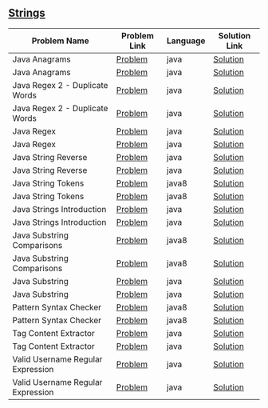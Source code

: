 ## [Strings](https://www.hackerrank.com/domains/java/java-strings)

|Problem Name|Problem Link|Language|Solution Link|
---|---|---|---
|Java Anagrams|[Problem](https://www.hackerrank.com/challenges/java-anagrams/problem)|java|[Solution](./JavaAnagrams.java)|
|Java Anagrams|[Problem](https://www.hackerrank.com/challenges/java-anagrams/problem)|java|[Solution](./JavaAnagrams.java)|
|Java Regex 2 - Duplicate Words|[Problem](https://www.hackerrank.com/challenges/duplicate-word/problem)|java|[Solution](./JavaRegex2-DuplicateWords.java)|
|Java Regex 2 - Duplicate Words|[Problem](https://www.hackerrank.com/challenges/duplicate-word/problem)|java|[Solution](./JavaRegex2-DuplicateWords.java)|
|Java Regex|[Problem](https://www.hackerrank.com/challenges/java-regex/problem)|java|[Solution](./JavaRegex.java)|
|Java Regex|[Problem](https://www.hackerrank.com/challenges/java-regex/problem)|java|[Solution](./JavaRegex.java)|
|Java String Reverse|[Problem](https://www.hackerrank.com/challenges/java-string-reverse/problem)|java|[Solution](./JavaStringReverse.java)|
|Java String Reverse|[Problem](https://www.hackerrank.com/challenges/java-string-reverse/problem)|java|[Solution](./JavaStringReverse.java)|
|Java String Tokens|[Problem](https://www.hackerrank.com/challenges/java-string-tokens/problem)|java8|[Solution](./JavaStringTokens.java)|
|Java String Tokens|[Problem](https://www.hackerrank.com/challenges/java-string-tokens/problem)|java8|[Solution](./JavaStringTokens.java)|
|Java Strings Introduction|[Problem](https://www.hackerrank.com/challenges/java-strings-introduction/problem)|java|[Solution](./JavaStringsIntroduction.java)|
|Java Strings Introduction|[Problem](https://www.hackerrank.com/challenges/java-strings-introduction/problem)|java|[Solution](./JavaStringsIntroduction.java)|
|Java Substring Comparisons|[Problem](https://www.hackerrank.com/challenges/java-string-compare/problem)|java8|[Solution](./JavaSubstringComparisons.java)|
|Java Substring Comparisons|[Problem](https://www.hackerrank.com/challenges/java-string-compare/problem)|java8|[Solution](./JavaSubstringComparisons.java)|
|Java Substring|[Problem](https://www.hackerrank.com/challenges/java-substring/problem)|java|[Solution](./JavaSubstring.java)|
|Java Substring|[Problem](https://www.hackerrank.com/challenges/java-substring/problem)|java|[Solution](./JavaSubstring.java)|
|Pattern Syntax Checker|[Problem](https://www.hackerrank.com/challenges/pattern-syntax-checker/problem)|java8|[Solution](./PatternSyntaxChecker.java)|
|Pattern Syntax Checker|[Problem](https://www.hackerrank.com/challenges/pattern-syntax-checker/problem)|java8|[Solution](./PatternSyntaxChecker.java)|
|Tag Content Extractor|[Problem](https://www.hackerrank.com/challenges/tag-content-extractor/problem)|java|[Solution](./TagContentExtractor.java)|
|Tag Content Extractor|[Problem](https://www.hackerrank.com/challenges/tag-content-extractor/problem)|java|[Solution](./TagContentExtractor.java)|
|Valid Username Regular Expression|[Problem](https://www.hackerrank.com/challenges/valid-username-checker/problem)|java|[Solution](./ValidUsernameRegularExpression.java)|
|Valid Username Regular Expression|[Problem](https://www.hackerrank.com/challenges/valid-username-checker/problem)|java|[Solution](./ValidUsernameRegularExpression.java)|
